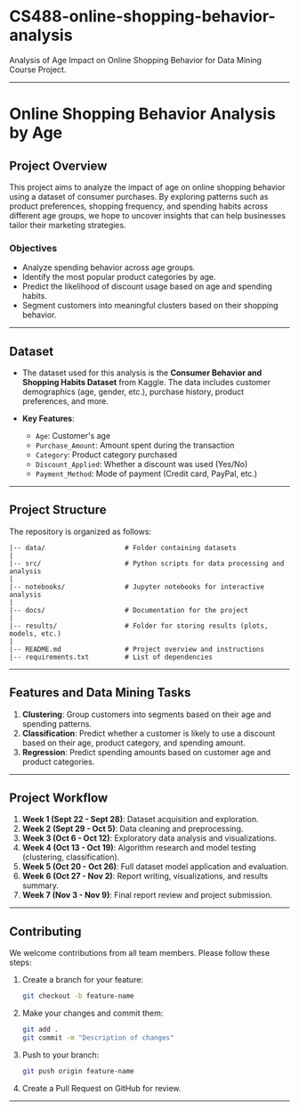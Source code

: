 # CS488-online-shopping-behavior-analysis
Analysis of Age Impact on Online Shopping Behavior for Data Mining Course Project.


---

# **Online Shopping Behavior Analysis by Age**

## **Project Overview**
This project aims to analyze the impact of age on online shopping behavior using a dataset of consumer purchases. By exploring patterns such as product preferences, shopping frequency, and spending habits across different age groups, we hope to uncover insights that can help businesses tailor their marketing strategies.

### **Objectives**
- Analyze spending behavior across age groups.
- Identify the most popular product categories by age.
- Predict the likelihood of discount usage based on age and spending habits.
- Segment customers into meaningful clusters based on their shopping behavior.

---

## **Dataset**
- The dataset used for this analysis is the **Consumer Behavior and Shopping Habits Dataset** from Kaggle. The data includes customer demographics (age, gender, etc.), purchase history, product preferences, and more.
  
- **Key Features**:
  - `Age`: Customer's age
  - `Purchase_Amount`: Amount spent during the transaction
  - `Category`: Product category purchased
  - `Discount_Applied`: Whether a discount was used (Yes/No)
  - `Payment_Method`: Mode of payment (Credit card, PayPal, etc.)

---

## **Project Structure**
The repository is organized as follows:

```
|-- data/                    # Folder containing datasets
|
|-- src/                     # Python scripts for data processing and analysis
|
|-- notebooks/               # Jupyter notebooks for interactive analysis
|
|-- docs/                    # Documentation for the project
|   
|-- results/                 # Folder for storing results (plots, models, etc.)
|
|-- README.md                # Project overview and instructions
|-- requirements.txt         # List of dependencies
```

---


## **Features and Data Mining Tasks**
1. **Clustering**: Group customers into segments based on their age and spending patterns.
2. **Classification**: Predict whether a customer is likely to use a discount based on their age, product category, and spending amount.
3. **Regression**: Predict spending amounts based on customer age and product categories.

---

## **Project Workflow**

1. **Week 1 (Sept 22 - Sept 28)**: Dataset acquisition and exploration.
2. **Week 2 (Sept 29 - Oct 5)**: Data cleaning and preprocessing.
3. **Week 3 (Oct 6 - Oct 12)**: Exploratory data analysis and visualizations.
4. **Week 4 (Oct 13 - Oct 19)**: Algorithm research and model testing (clustering, classification).
5. **Week 5 (Oct 20 - Oct 26)**: Full dataset model application and evaluation.
6. **Week 6 (Oct 27 - Nov 2)**: Report writing, visualizations, and results summary.
7. **Week 7 (Nov 3 - Nov 9)**: Final report review and project submission.


---

## **Contributing**
We welcome contributions from all team members. Please follow these steps:

1. Create a branch for your feature:
   ```bash
   git checkout -b feature-name
   ```
2. Make your changes and commit them:
   ```bash
   git add .
   git commit -m "Description of changes"
   ```
3. Push to your branch:
   ```bash
   git push origin feature-name
   ```
4. Create a Pull Request on GitHub for review.

---

